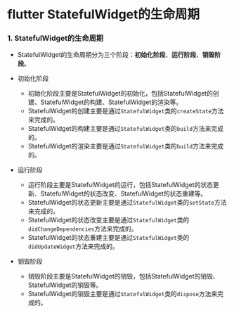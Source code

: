 # flutter StatefulWidget的生命周期

### 1. StatefulWidget的生命周期
- StatefulWidget的生命周期分为三个阶段：**初始化阶段**、**运行阶段**、**销毁阶段**。

- 初始化阶段
    * 初始化阶段主要是StatefulWidget的初始化，包括StatefulWidget的创建、StatefulWidget的构建、StatefulWidget的渲染等。
    * StatefulWidget的创建主要是通过`StatefulWidget`类的`createState`方法来完成的。
    * StatefulWidget的构建主要是通过`StatefulWidget`类的`build`方法来完成的。
    * StatefulWidget的渲染主要是通过`StatefulWidget`类的`build`方法来完成的。

- 运行阶段
    * 运行阶段主要是StatefulWidget的运行，包括StatefulWidget的状态更新、StatefulWidget的状态改变、StatefulWidget的状态重建等。
    * StatefulWidget的状态更新主要是通过`StatefulWidget`类的`setState`方法来完成的。
    * StatefulWidget的状态改变主要是通过`StatefulWidget`类的`didChangeDependencies`方法来完成的。
    * StatefulWidget的状态重建主要是通过`StatefulWidget`类的`didUpdateWidget`方法来完成的。

- 销毁阶段
    * 销毁阶段主要是StatefulWidget的销毁，包括StatefulWidget的销毁、StatefulWidget的销毁等。
    * StatefulWidget的销毁主要是通过`StatefulWidget`类的`dispose`方法来完成的。

